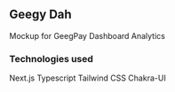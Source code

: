 
## Geegy Dah

Mockup for GeegPay Dashboard Analytics

### Technologies used
Next.js
Typescript
Tailwind CSS
Chakra-UI






